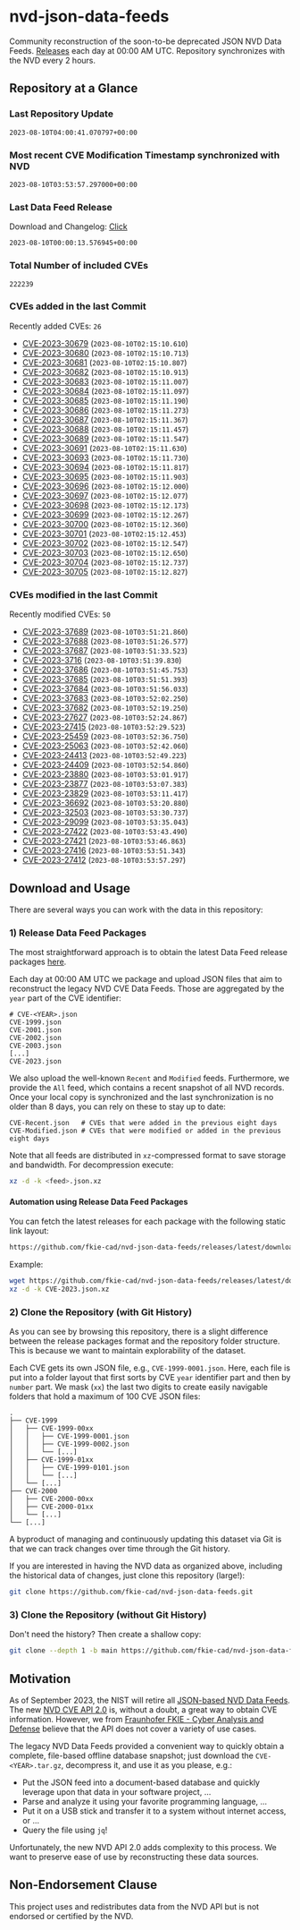 # nvd-json-data-feeds

Community reconstruction of the soon-to-be deprecated JSON NVD Data Feeds. 
[Releases](https://github.com/fkie-cad/nvd-json-data-feeds/releases/latest) each day at 00:00 AM UTC.
Repository synchronizes with the NVD every 2 hours.

## Repository at a Glance

### Last Repository Update

```plain
2023-08-10T04:00:41.070797+00:00
```

### Most recent CVE Modification Timestamp synchronized with NVD

```plain
2023-08-10T03:53:57.297000+00:00
```

### Last Data Feed Release

Download and Changelog: [Click](https://github.com/fkie-cad/nvd-json-data-feeds/releases/latest)

```plain
2023-08-10T00:00:13.576945+00:00
```

### Total Number of included CVEs

```plain
222239
```

### CVEs added in the last Commit

Recently added CVEs: `26`

* [CVE-2023-30679](CVE-2023/CVE-2023-306xx/CVE-2023-30679.json) (`2023-08-10T02:15:10.610`)
* [CVE-2023-30680](CVE-2023/CVE-2023-306xx/CVE-2023-30680.json) (`2023-08-10T02:15:10.713`)
* [CVE-2023-30681](CVE-2023/CVE-2023-306xx/CVE-2023-30681.json) (`2023-08-10T02:15:10.807`)
* [CVE-2023-30682](CVE-2023/CVE-2023-306xx/CVE-2023-30682.json) (`2023-08-10T02:15:10.913`)
* [CVE-2023-30683](CVE-2023/CVE-2023-306xx/CVE-2023-30683.json) (`2023-08-10T02:15:11.007`)
* [CVE-2023-30684](CVE-2023/CVE-2023-306xx/CVE-2023-30684.json) (`2023-08-10T02:15:11.097`)
* [CVE-2023-30685](CVE-2023/CVE-2023-306xx/CVE-2023-30685.json) (`2023-08-10T02:15:11.190`)
* [CVE-2023-30686](CVE-2023/CVE-2023-306xx/CVE-2023-30686.json) (`2023-08-10T02:15:11.273`)
* [CVE-2023-30687](CVE-2023/CVE-2023-306xx/CVE-2023-30687.json) (`2023-08-10T02:15:11.367`)
* [CVE-2023-30688](CVE-2023/CVE-2023-306xx/CVE-2023-30688.json) (`2023-08-10T02:15:11.457`)
* [CVE-2023-30689](CVE-2023/CVE-2023-306xx/CVE-2023-30689.json) (`2023-08-10T02:15:11.547`)
* [CVE-2023-30691](CVE-2023/CVE-2023-306xx/CVE-2023-30691.json) (`2023-08-10T02:15:11.630`)
* [CVE-2023-30693](CVE-2023/CVE-2023-306xx/CVE-2023-30693.json) (`2023-08-10T02:15:11.730`)
* [CVE-2023-30694](CVE-2023/CVE-2023-306xx/CVE-2023-30694.json) (`2023-08-10T02:15:11.817`)
* [CVE-2023-30695](CVE-2023/CVE-2023-306xx/CVE-2023-30695.json) (`2023-08-10T02:15:11.903`)
* [CVE-2023-30696](CVE-2023/CVE-2023-306xx/CVE-2023-30696.json) (`2023-08-10T02:15:12.000`)
* [CVE-2023-30697](CVE-2023/CVE-2023-306xx/CVE-2023-30697.json) (`2023-08-10T02:15:12.077`)
* [CVE-2023-30698](CVE-2023/CVE-2023-306xx/CVE-2023-30698.json) (`2023-08-10T02:15:12.173`)
* [CVE-2023-30699](CVE-2023/CVE-2023-306xx/CVE-2023-30699.json) (`2023-08-10T02:15:12.267`)
* [CVE-2023-30700](CVE-2023/CVE-2023-307xx/CVE-2023-30700.json) (`2023-08-10T02:15:12.360`)
* [CVE-2023-30701](CVE-2023/CVE-2023-307xx/CVE-2023-30701.json) (`2023-08-10T02:15:12.453`)
* [CVE-2023-30702](CVE-2023/CVE-2023-307xx/CVE-2023-30702.json) (`2023-08-10T02:15:12.547`)
* [CVE-2023-30703](CVE-2023/CVE-2023-307xx/CVE-2023-30703.json) (`2023-08-10T02:15:12.650`)
* [CVE-2023-30704](CVE-2023/CVE-2023-307xx/CVE-2023-30704.json) (`2023-08-10T02:15:12.737`)
* [CVE-2023-30705](CVE-2023/CVE-2023-307xx/CVE-2023-30705.json) (`2023-08-10T02:15:12.827`)


### CVEs modified in the last Commit

Recently modified CVEs: `50`

* [CVE-2023-37689](CVE-2023/CVE-2023-376xx/CVE-2023-37689.json) (`2023-08-10T03:51:21.860`)
* [CVE-2023-37688](CVE-2023/CVE-2023-376xx/CVE-2023-37688.json) (`2023-08-10T03:51:26.577`)
* [CVE-2023-37687](CVE-2023/CVE-2023-376xx/CVE-2023-37687.json) (`2023-08-10T03:51:33.523`)
* [CVE-2023-3716](CVE-2023/CVE-2023-37xx/CVE-2023-3716.json) (`2023-08-10T03:51:39.830`)
* [CVE-2023-37686](CVE-2023/CVE-2023-376xx/CVE-2023-37686.json) (`2023-08-10T03:51:45.753`)
* [CVE-2023-37685](CVE-2023/CVE-2023-376xx/CVE-2023-37685.json) (`2023-08-10T03:51:51.393`)
* [CVE-2023-37684](CVE-2023/CVE-2023-376xx/CVE-2023-37684.json) (`2023-08-10T03:51:56.033`)
* [CVE-2023-37683](CVE-2023/CVE-2023-376xx/CVE-2023-37683.json) (`2023-08-10T03:52:02.250`)
* [CVE-2023-37682](CVE-2023/CVE-2023-376xx/CVE-2023-37682.json) (`2023-08-10T03:52:19.250`)
* [CVE-2023-27627](CVE-2023/CVE-2023-276xx/CVE-2023-27627.json) (`2023-08-10T03:52:24.867`)
* [CVE-2023-27415](CVE-2023/CVE-2023-274xx/CVE-2023-27415.json) (`2023-08-10T03:52:29.523`)
* [CVE-2023-25459](CVE-2023/CVE-2023-254xx/CVE-2023-25459.json) (`2023-08-10T03:52:36.750`)
* [CVE-2023-25063](CVE-2023/CVE-2023-250xx/CVE-2023-25063.json) (`2023-08-10T03:52:42.060`)
* [CVE-2023-24413](CVE-2023/CVE-2023-244xx/CVE-2023-24413.json) (`2023-08-10T03:52:49.223`)
* [CVE-2023-24409](CVE-2023/CVE-2023-244xx/CVE-2023-24409.json) (`2023-08-10T03:52:54.860`)
* [CVE-2023-23880](CVE-2023/CVE-2023-238xx/CVE-2023-23880.json) (`2023-08-10T03:53:01.917`)
* [CVE-2023-23877](CVE-2023/CVE-2023-238xx/CVE-2023-23877.json) (`2023-08-10T03:53:07.383`)
* [CVE-2023-23829](CVE-2023/CVE-2023-238xx/CVE-2023-23829.json) (`2023-08-10T03:53:11.417`)
* [CVE-2023-36692](CVE-2023/CVE-2023-366xx/CVE-2023-36692.json) (`2023-08-10T03:53:20.880`)
* [CVE-2023-32503](CVE-2023/CVE-2023-325xx/CVE-2023-32503.json) (`2023-08-10T03:53:30.737`)
* [CVE-2023-29099](CVE-2023/CVE-2023-290xx/CVE-2023-29099.json) (`2023-08-10T03:53:35.043`)
* [CVE-2023-27422](CVE-2023/CVE-2023-274xx/CVE-2023-27422.json) (`2023-08-10T03:53:43.490`)
* [CVE-2023-27421](CVE-2023/CVE-2023-274xx/CVE-2023-27421.json) (`2023-08-10T03:53:46.863`)
* [CVE-2023-27416](CVE-2023/CVE-2023-274xx/CVE-2023-27416.json) (`2023-08-10T03:53:51.343`)
* [CVE-2023-27412](CVE-2023/CVE-2023-274xx/CVE-2023-27412.json) (`2023-08-10T03:53:57.297`)


## Download and Usage

There are several ways you can work with the data in this repository:

### 1) Release Data Feed Packages

The most straightforward approach is to obtain the latest Data Feed release packages [here](https://github.com/fkie-cad/nvd-json-data-feeds/releases/latest).

Each day at 00:00 AM UTC we package and upload JSON files that aim to reconstruct the legacy NVD CVE Data Feeds.
Those are aggregated by the `year` part of the CVE identifier:

```
# CVE-<YEAR>.json
CVE-1999.json
CVE-2001.json
CVE-2002.json
CVE-2003.json
[...]
CVE-2023.json
```

We also upload the well-known `Recent` and `Modified` feeds.
Furthermore, we provide the `All` feed, which contains a recent snapshot of all NVD records.
Once your local copy is synchronized and the last synchronization is no older than 8 days, you can rely on these to stay up to date:

```plain
CVE-Recent.json   # CVEs that were added in the previous eight days
CVE-Modified.json # CVEs that were modified or added in the previous eight days
```

Note that all feeds are distributed in `xz`-compressed format to save storage and bandwidth.
For decompression execute:

```sh
xz -d -k <feed>.json.xz
```


#### Automation using Release Data Feed Packages

You can fetch the latest releases for each package with the following static link layout:

```sh
https://github.com/fkie-cad/nvd-json-data-feeds/releases/latest/download/CVE-<YEAR>.json.xz
```

Example:

```sh
wget https://github.com/fkie-cad/nvd-json-data-feeds/releases/latest/download/CVE-2023.json.xz
xz -d -k CVE-2023.json.xz
```

### 2) Clone the Repository (with Git History)

As you can see by browsing this repository, there is a slight difference between the release packages format and the repository folder structure.
This is because we want to maintain explorability of the dataset.

Each CVE gets its own JSON file, e.g., `CVE-1999-0001.json`.
Here, each file is put into a folder layout that first sorts by CVE `year` identifier part and then by `number` part.
We mask (`xx`) the last two digits to create easily navigable folders that hold a maximum of 100 CVE JSON files:

```plain
.
├── CVE-1999
│   ├── CVE-1999-00xx
│   │   ├── CVE-1999-0001.json
│   │   ├── CVE-1999-0002.json
│   │   └── [...]
│   ├── CVE-1999-01xx
│   │   ├── CVE-1999-0101.json
│   │   └── [...]
│   └── [...]
├── CVE-2000
│   ├── CVE-2000-00xx
│   ├── CVE-2000-01xx
│   └── [...]
└── [...]
```

A byproduct of managing and continuously updating this dataset via Git is that we can track changes over time through the Git history.

If you are interested in having the NVD data as organized above, including the historical data of changes, just clone this repository (large!):

```sh
git clone https://github.com/fkie-cad/nvd-json-data-feeds.git
```

### 3) Clone the Repository (without Git History)

Don't need the history? Then create a shallow copy:

```sh
git clone --depth 1 -b main https://github.com/fkie-cad/nvd-json-data-feeds.git
```

## Motivation

As of September 2023, the NIST will retire all [JSON-based NVD Data Feeds](https://nvd.nist.gov/vuln/data-feeds#divRetirementBanner-1).
The new [NVD CVE API 2.0](https://nvd.nist.gov/developers/vulnerabilities) is, without a doubt, a great way to obtain CVE information.
However, we from [Fraunhofer FKIE - Cyber Analysis and Defense](https://www.fkie.fraunhofer.de/en/departments/cad.html) believe that the API does not cover a variety of use cases.

The legacy NVD Data Feeds provided a convenient way to quickly obtain a complete, file-based offline database snapshot; just download the `CVE-<YEAR>.tar.gz`, decompress it, and use it as you please, e.g.:

* Put the JSON feed into a document-based database and quickly leverage upon that data in your software project, ...
* Parse and analyze it using your favorite programming language, ...
* Put it on a USB stick and transfer it to a system without internet access, or ...
* Query the file using `jq`!

Unfortunately, the new NVD API 2.0 adds complexity to this process.
We want to preserve ease of use by reconstructing these data sources.

## Non-Endorsement Clause

This project uses and redistributes data from the NVD API but is not endorsed or certified by the NVD.